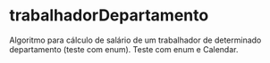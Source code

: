 # trabalhadorDepartamento
Algoritmo para cálculo de salário de um trabalhador de determinado departamento (teste com enum).
Teste com enum e Calendar.
